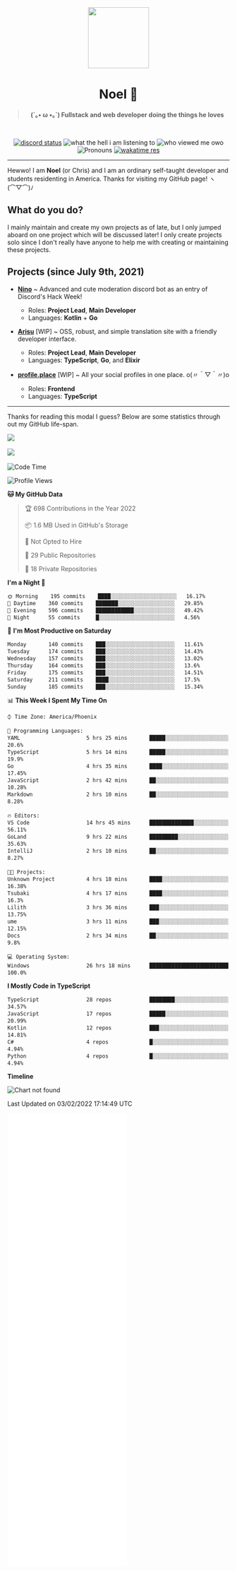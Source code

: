 <div align='center'>
  <div align='center'>
    <img
      src='https://cdn.floofy.dev/art/icons/icon_cinnamonserval.png'
      width='138'
      height='138'
    />
  </div>
  <h1>Noel 🐾</h1>
  <blockquote><strong>(´｡• ω •｡`) Fullstack and web developer doing the things he loves</strong></blockquote>

  <br />

  <a href='https://discord.com/users/280158289667555328' target='_blank'><img alt="discord status" src="https://dev.discordprofiles.me/badge/status/280158289667555328" /></a>
  <img alt="what the hell i am listening to" src="https://dev.discordprofiles.me/badge/spotify/280158289667555328" />
  <img alt="who viewed me owo" src="https://komarev.com/ghpvc/?username=auguwu" />
  <img alt='Pronouns' src='https://img.shields.io/endpoint?url=https://pronoundb.org/shields/6004d014406af11e4593a013' />
  <a href="https://wakatime.com/@auguwu" target='_blank'>
    <img alt='wakatime res' src='https://wakatime.com/badge/user/89736485-42ec-4c0f-a2f3-481db74514dc.svg' />
  </a>
</div>

<hr />

Hewwo! I am **Noel** (or Chris) and I am an ordinary self-taught developer and students residenting in America. Thanks for visiting my GitHub page! ヽ(⌒▽⌒)ﾉ

## What do you do?
I mainly maintain and create my own projects as of late, but I only jumped aboard on one project which will be discussed later! I only create projects
solo since I don't really have anyone to help me with creating or maintaining these projects.

## Projects (since July 9th, 2021)
- [**Nino**](https://nino.sh) ~ Advanced and cute moderation discord bot as an entry of Discord's Hack Week!
  - Roles: **Project Lead**, **Main Developer**
  - Languages: **Kotlin** + **Go**

- [**Arisu**](https://arisu.land) [WIP] ~ OSS, robust, and simple translation site with a friendly developer interface.
  - Roles: **Project Lead**, **Main Developer**
  - Languages: **TypeScript**, **Go**, and **Elixir**

- [**profile.place**](https://profile.place) [WIP] ~ All your social profiles in one place. o(〃＾▽＾〃)o
  - Roles: **Frontend**
  - Languages: **TypeScript**

---

Thanks for reading this modal I guess? Below are some statistics through out my GitHub life-span.

![](https://github-readme-stats.vercel.app/api?username=auguwu&count_private=true&show_icons=true&theme=gruvbox)

![](https://github-readme-stats.vercel.app/api/top-langs/?username=auguwu&layout=compact&theme=gruvbox)

<!--START_SECTION:waka-->
![Code Time](http://img.shields.io/badge/Code%20Time-2%2C696%20hrs%2057%20mins-blue)

![Profile Views](http://img.shields.io/badge/Profile%20Views-57-blue)

**🐱 My GitHub Data** 

> 🏆 698 Contributions in the Year 2022
 > 
> 📦 1.6 MB Used in GitHub's Storage 
 > 
> 🚫 Not Opted to Hire
 > 
> 📜 29 Public Repositories 
 > 
> 🔑 18 Private Repositories  
 > 
**I'm a Night 🦉** 

```text
🌞 Morning    195 commits    ████░░░░░░░░░░░░░░░░░░░░░   16.17% 
🌆 Daytime    360 commits    ███████░░░░░░░░░░░░░░░░░░   29.85% 
🌃 Evening    596 commits    ████████████░░░░░░░░░░░░░   49.42% 
🌙 Night      55 commits     █░░░░░░░░░░░░░░░░░░░░░░░░   4.56%

```
📅 **I'm Most Productive on Saturday** 

```text
Monday       140 commits    ███░░░░░░░░░░░░░░░░░░░░░░   11.61% 
Tuesday      174 commits    ███░░░░░░░░░░░░░░░░░░░░░░   14.43% 
Wednesday    157 commits    ███░░░░░░░░░░░░░░░░░░░░░░   13.02% 
Thursday     164 commits    ███░░░░░░░░░░░░░░░░░░░░░░   13.6% 
Friday       175 commits    ███░░░░░░░░░░░░░░░░░░░░░░   14.51% 
Saturday     211 commits    ████░░░░░░░░░░░░░░░░░░░░░   17.5% 
Sunday       185 commits    ███░░░░░░░░░░░░░░░░░░░░░░   15.34%

```


📊 **This Week I Spent My Time On** 

```text
⌚︎ Time Zone: America/Phoenix

💬 Programming Languages: 
YAML                     5 hrs 25 mins       █████░░░░░░░░░░░░░░░░░░░░   20.6% 
TypeScript               5 hrs 14 mins       █████░░░░░░░░░░░░░░░░░░░░   19.9% 
Go                       4 hrs 35 mins       ████░░░░░░░░░░░░░░░░░░░░░   17.45% 
JavaScript               2 hrs 42 mins       ██░░░░░░░░░░░░░░░░░░░░░░░   10.28% 
Markdown                 2 hrs 10 mins       ██░░░░░░░░░░░░░░░░░░░░░░░   8.28%

🔥 Editors: 
VS Code                  14 hrs 45 mins      ██████████████░░░░░░░░░░░   56.11% 
GoLand                   9 hrs 22 mins       █████████░░░░░░░░░░░░░░░░   35.63% 
IntelliJ                 2 hrs 10 mins       ██░░░░░░░░░░░░░░░░░░░░░░░   8.27%

🐱‍💻 Projects: 
Unknown Project          4 hrs 18 mins       ████░░░░░░░░░░░░░░░░░░░░░   16.38% 
Tsubaki                  4 hrs 17 mins       ████░░░░░░░░░░░░░░░░░░░░░   16.3% 
Lilith                   3 hrs 36 mins       ███░░░░░░░░░░░░░░░░░░░░░░   13.75% 
ume                      3 hrs 11 mins       ███░░░░░░░░░░░░░░░░░░░░░░   12.15% 
Docs                     2 hrs 34 mins       ██░░░░░░░░░░░░░░░░░░░░░░░   9.8%

💻 Operating System: 
Windows                  26 hrs 18 mins      █████████████████████████   100.0%

```

**I Mostly Code in TypeScript** 

```text
TypeScript               28 repos            ████████░░░░░░░░░░░░░░░░░   34.57% 
JavaScript               17 repos            █████░░░░░░░░░░░░░░░░░░░░   20.99% 
Kotlin                   12 repos            ███░░░░░░░░░░░░░░░░░░░░░░   14.81% 
C#                       4 repos             █░░░░░░░░░░░░░░░░░░░░░░░░   4.94% 
Python                   4 repos             █░░░░░░░░░░░░░░░░░░░░░░░░   4.94%

```


**Timeline**

![Chart not found](https://raw.githubusercontent.com/auguwu/auguwu/master/charts/bar_graph.png) 


 Last Updated on 03/02/2022 17:14:49 UTC
<!--END_SECTION:waka-->

![](./github-metrics.svg)
